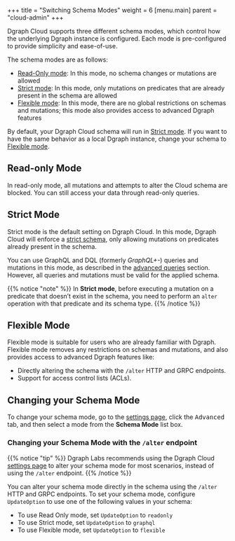 +++
title = "Switching Schema Modes"
weight = 6
[menu.main]
    parent = "cloud-admin"
+++

Dgraph Cloud supports three different schema modes, which control how the
underlying Dgraph instance is configured. Each mode is pre-configured to provide
simplicity and ease-of-use. 

The schema modes are as follows:

- [Read-Only mode](#read-only-mode): In this mode, no schema changes or mutations are allowed
- [Strict mode](#strict-mode): In this mode, only mutations on predicates that are already present in the schema are allowed
- [Flexible mode](#flexible-mode): In this mode, there are no global restrictions on schemas and mutations;
   this mode also provides access to advanced Dgraph features

By default, your Dgraph Cloud schema will run in [Strict mode](#strict-mode). If
you want to have the same behavior as a local Dgraph instance, change your
schema to [Flexible mode](#flexible-mode). 

## Read-only Mode

In read-only mode, all mutations and attempts to alter the Cloud schema are
blocked. You can still access your data through read-only queries.

## Strict Mode

Strict mode is the default setting on Dgraph Cloud. In this mode, Dgraph Cloud
will enforce a [strict schema](https://dgraph.io/docs/deploy/dgraph-administration/#restricting-mutation-operations),
only allowing mutations on predicates already present in the schema.

You can use GraphQL and DQL (formerly *GraphQL+-*) queries and mutations in this
mode, as described in the [advanced queries](/advanced-queries/) section.
However, all queries and mutations must be valid for the applied schema.

{{% notice "note" %}}
In **Strict mode**, before executing a mutation on a predicate that doesn’t
exist in the schema, you need to perform an `alter` operation with that
predicate and its schema type.
{{% /notice %}}

## Flexible Mode

Flexible mode is suitable for users who are already familiar with Dgraph.
Flexible mode removes any restrictions on schemas and mutations, and also
provides access to advanced Dgraph features like:

* Directly altering the schema with the `/alter` HTTP and GRPC endpoints.
* Support for access control lists (ACLs).

## Changing your Schema Mode

To change your schema mode, go to the [settings page](https://cloud.dgraph.io/_/settings),
click the <kbd>Advanced</kbd> tab, and then select a mode from the 
**Schema Mode** list box.

### Changing your Schema Mode with the `/alter` endpoint

{{% notice "tip" %}}
Dgraph Labs recommends using the Dgraph Cloud [settings page](https://cloud.dgraph.io/_/settings)
to alter your schema mode for most scenarios, instead of using the `/alter` endpoint.
{{% /notice %}}

You can alter your schema mode directly in the schema using the `/alter` HTTP
and GRPC endpoints. To set your schema mode, configure `UpdateOption` to use one
 of the following values in your schema:

* To use Read Only mode, set `UpdateOption` to `readonly`
* To use Strict mode, set `UpdateOption` to `graphql`
* To use Flexible mode, set `UpdateOption` to `flexible`
